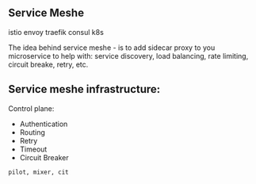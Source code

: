 Service Meshe
-

istio
envoy
traefik
consul
k8s

The idea behind service meshe - is to add sidecar proxy
to you microservice to help with:
service discovery, load balancing, rate limiting, circuit breake, retry, etc.

## Service meshe infrastructure:

Control plane:
* Authentication
* Routing
* Retry
* Timeout
* Circuit Breaker

````
pilot, mixer, cit
````
